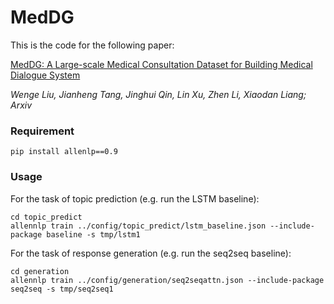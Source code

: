 # MedDG

This is the code for the following paper:

[MedDG: A Large-scale Medical Consultation Dataset for Building Medical Dialogue System](https://arxiv.org/pdf/2010.07497)

*Wenge Liu, Jianheng Tang, Jinghui Qin, Lin Xu, Zhen Li, Xiaodan Liang; Arxiv*


### Requirement

    pip install allenlp==0.9

### Usage

For the task of topic prediction  (e.g. run the LSTM baseline):

```shell
cd topic_predict
allennlp train ../config/topic_predict/lstm_baseline.json --include-package baseline -s tmp/lstm1
```

For the task of response generation (e.g. run the seq2seq baseline):

```shell
cd generation
allennlp train ../config/generation/seq2seqattn.json --include-package seq2seq -s tmp/seq2seq1
```
